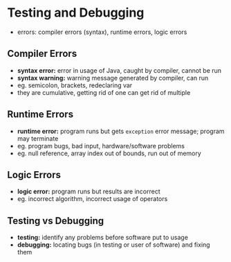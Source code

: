 # Testing and Debugging

* errors: compiler errors (syntax), runtime errors, logic errors

## Compiler Errors
* **syntax error:** error in usage of Java, caught by compiler, cannot be run
* **syntax warning:** warning message generated by compiler, can run
* eg. semicolon, brackets, redeclaring var
* they are cumulative, getting rid of one can get rid of multiple

## Runtime Errors
* **runtime error:** program runs but gets ```exception``` error message; program may terminate
* eg. program bugs, bad input, hardware/software problems
* eg. null reference, array index out of bounds, run out of memory

## Logic Errors
* **logic error:** program runs but results are incorrect
* eg. incorrect algorithm, incorrect usage of operators

## Testing vs Debugging
* **testing:** identify any problems before software put to usage
* **debugging:** locating bugs (in testing or user of software) and fixing them
